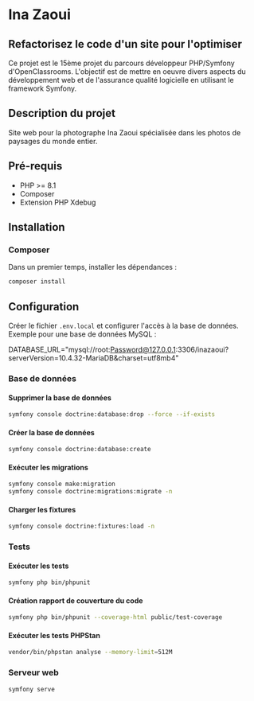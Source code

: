 # Ina Zaoui

## Refactorisez le code d'un site pour l'optimiser

Ce projet est le 15ème projet du parcours développeur PHP/Symfony d'OpenClassrooms. L'objectif est de mettre en oeuvre divers aspects du développement web et de l'assurance qualité logicielle en utilisant le framework Symfony.

## Description du projet

Site web pour la photographe Ina Zaoui spécialisée dans les photos de paysages du monde entier.

## Pré-requis

* PHP >= 8.1
* Composer
* Extension PHP Xdebug

## Installation

### Composer

Dans un premier temps, installer les dépendances :

```bash
composer install
```

## Configuration

Créer le fichier `.env.local` et configurer l'accès à la base de données. Exemple pour une base de données MySQL :

DATABASE_URL="mysql://root:Password@127.0.0.1:3306/inazaoui?serverVersion=10.4.32-MariaDB&charset=utf8mb4"

### Base de données

#### Supprimer la base de données

```bash
symfony console doctrine:database:drop --force --if-exists
```

#### Créer la base de données

```bash
symfony console doctrine:database:create
```

#### Exécuter les migrations

```bash
symfony console make:migration
symfony console doctrine:migrations:migrate -n
```

#### Charger les fixtures

```bash
symfony console doctrine:fixtures:load -n 
```

### Tests

#### Exécuter les tests

```bash
symfony php bin/phpunit
```

#### Création rapport de couverture du code

```bash
symfony php bin/phpunit --coverage-html public/test-coverage
```

#### Exécuter les tests PHPStan

```bash
vendor/bin/phpstan analyse --memory-limit=512M
```

### Serveur web

```bash
symfony serve
```
